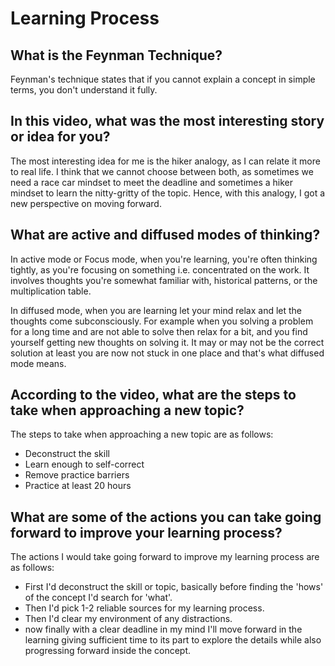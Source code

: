 # Learning Process

##  What is the Feynman Technique?

Feynman's technique states that if you cannot explain a concept in simple terms, you don't understand it fully.

## In this video, what was the most interesting story or idea for you?
The most interesting idea for me is the hiker analogy, as I can relate it more to real life. I think that we cannot choose between both, as sometimes we need a race car mindset to meet the deadline and sometimes a hiker mindset to learn the nitty-gritty of the topic. Hence, with this analogy, I got a new perspective on moving forward.


## What are active and diffused modes of thinking?
In active mode or Focus mode, when you're learning, you're often thinking tightly, as you're focusing on something i.e. concentrated on the work. It involves thoughts you're somewhat familiar with, historical patterns, or the multiplication table.  

In diffused mode, when you are learning let your mind relax and let the thoughts come subconsciously. For example when you solving a problem for a long time and are not able to solve then relax for a bit, and you find yourself getting new thoughts on solving it. It may or may not be the correct solution at least you are now not stuck in one place and that's what diffused mode means. 

## According to the video, what are the steps to take when approaching a new topic?
The steps to take when approaching a new topic are as follows:
* Deconstruct the skill
* Learn enough to self-correct
* Remove practice barriers
* Practice at least 20 hours

## What are some of the actions you can take going forward to improve your learning process?
The actions I would take going forward to improve my learning process are as follows: 
* First I'd deconstruct the skill or topic, basically before finding the 'hows' of the concept I'd search for 'what'.
* Then I'd pick 1-2 reliable sources for my learning process.
* Then I'd clear my environment of any distractions.
* now finally with a clear deadline in my mind I'll move forward in the learning giving sufficient time to its part to explore the details while also progressing forward inside the concept.
